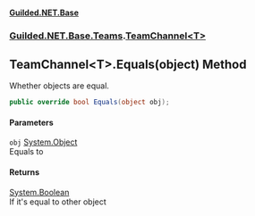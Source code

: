 #### [Guilded.NET.Base](Guilded_NET_Base.md 'Guilded.NET.Base')
### [Guilded.NET.Base.Teams](Guilded_NET_Base.md#Guilded_NET_Base_Teams 'Guilded.NET.Base.Teams').[TeamChannel&lt;T&gt;](TeamChannel_T_.md 'Guilded.NET.Base.Teams.TeamChannel&lt;T&gt;')
## TeamChannel&lt;T&gt;.Equals(object) Method
Whether objects are equal.  
```csharp
public override bool Equals(object obj);
```
#### Parameters
<a name='Guilded_NET_Base_Teams_TeamChannel_T__Equals(object)_obj'></a>
`obj` [System.Object](https://docs.microsoft.com/en-us/dotnet/api/System.Object 'System.Object')  
Equals to
  
#### Returns
[System.Boolean](https://docs.microsoft.com/en-us/dotnet/api/System.Boolean 'System.Boolean')  
If it's equal to other object
